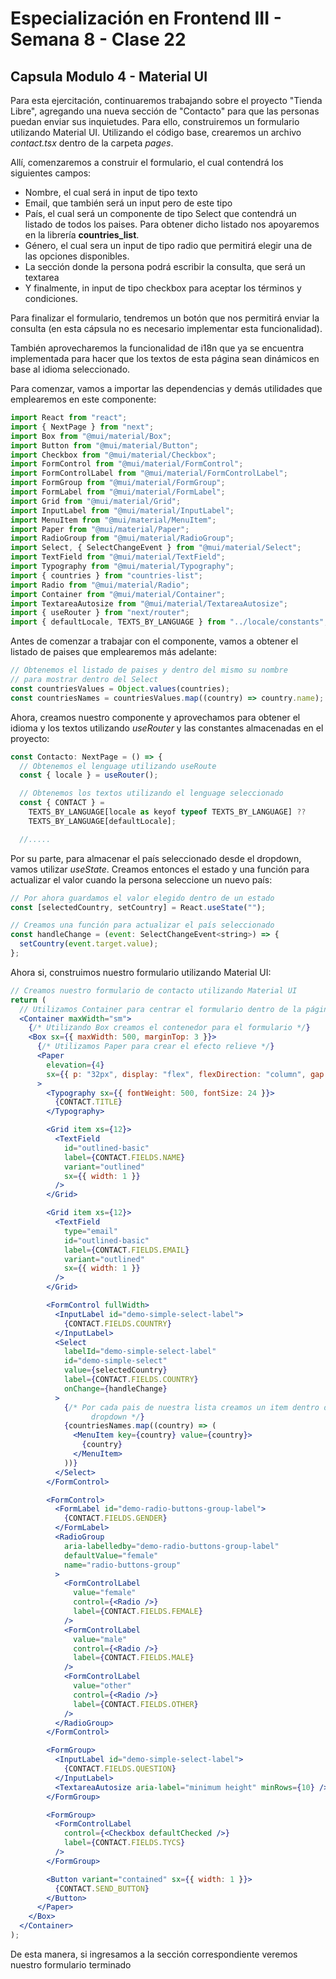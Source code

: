 # Especialización en Frontend III - Semana 8 - Clase 22

## Capsula Modulo 4 - Material UI

Para esta ejercitación, continuaremos trabajando sobre el proyecto "Tienda Libre", agregando una nueva sección de "Contacto" para que las personas puedan enviar sus inquietudes. Para ello, construiremos un formulario utilizando Material UI. Utilizando el código base, crearemos un archivo _contact.tsx_ dentro de la carpeta _pages_.

Allí, comenzaremos a construir el formulario, el cual contendrá los siguientes campos:

- Nombre, el cual será in input de tipo texto
- Email, que también será un input pero de este tipo
- País, el cual será un componente de tipo Select que contendrá un listado de todos los paises. Para obtener dicho listado nos apoyaremos en la librería **countries_list**.
- Género, el cual sera un input de tipo radio que permitirá elegir una de las opciones disponibles.
- La sección donde la persona podrá escribir la consulta, que será un textarea
- Y finalmente, in input de tipo checkbox para aceptar los términos y condiciones.

Para finalizar el formulario, tendremos un botón que nos permitirá enviar la consulta (en esta cápsula no es necesario implementar esta funcionalidad).

También aprovecharemos la funcionalidad de i18n que ya se encuentra implementada para hacer que los textos de esta página sean dinámicos en base al idioma seleccionado.

Para comenzar, vamos a importar las dependencias y demás utilidades que emplearemos en este componente:

```jsx
import React from "react";
import { NextPage } from "next";
import Box from "@mui/material/Box";
import Button from "@mui/material/Button";
import Checkbox from "@mui/material/Checkbox";
import FormControl from "@mui/material/FormControl";
import FormControlLabel from "@mui/material/FormControlLabel";
import FormGroup from "@mui/material/FormGroup";
import FormLabel from "@mui/material/FormLabel";
import Grid from "@mui/material/Grid";
import InputLabel from "@mui/material/InputLabel";
import MenuItem from "@mui/material/MenuItem";
import Paper from "@mui/material/Paper";
import RadioGroup from "@mui/material/RadioGroup";
import Select, { SelectChangeEvent } from "@mui/material/Select";
import TextField from "@mui/material/TextField";
import Typography from "@mui/material/Typography";
import { countries } from "countries-list";
import Radio from "@mui/material/Radio";
import Container from "@mui/material/Container";
import TextareaAutosize from "@mui/material/TextareaAutosize";
import { useRouter } from "next/router";
import { defaultLocale, TEXTS_BY_LANGUAGE } from "../locale/constants";
```

Antes de comenzar a trabajar con el componente, vamos a obtener el listado de paises que emplearemos más adelante:

```javascript
// Obtenemos el listado de paises y dentro del mismo su nombre
// para mostrar dentro del Select
const countriesValues = Object.values(countries);
const countriesNames = countriesValues.map((country) => country.name);
```

Ahora, creamos nuestro componente y aprovechamos para obtener el idioma y los textos utilizando _useRouter_ y las constantes almacenadas en el proyecto:

```jsx
const Contacto: NextPage = () => {
  // Obtenemos el lenguage utilizando useRoute
  const { locale } = useRouter();

  // Obtenemos los textos utilizando el lenguage seleccionado
  const { CONTACT } =
    TEXTS_BY_LANGUAGE[locale as keyof typeof TEXTS_BY_LANGUAGE] ??
    TEXTS_BY_LANGUAGE[defaultLocale];

  //.....
```

Por su parte, para almacenar el país seleccionado desde el dropdown, vamos utilizar _useState_. Creamos entonces el estado y una función para actualizar el valor cuando la persona seleccione un nuevo país:

```jsx
// Por ahora guardamos el valor elegido dentro de un estado
const [selectedCountry, setCountry] = React.useState("");

// Creamos una función para actualizar el país seleccionado
const handleChange = (event: SelectChangeEvent<string>) => {
  setCountry(event.target.value);
};
```

Ahora si, construimos nuestro formulario utilizando Material UI:

```jsx
// Creamos nuestro formulario de contacto utilizando Material UI
return (
  // Utilizamos Container para centrar el formulario dentro de la página
  <Container maxWidth="sm">
    {/* Utilizando Box creamos el contenedor para el formulario */}
    <Box sx={{ maxWidth: 500, marginTop: 3 }}>
      {/* Utilizamos Paper para crear el efecto relieve */}
      <Paper
        elevation={4}
        sx={{ p: "32px", display: "flex", flexDirection: "column", gap: 3 }}
      >
        <Typography sx={{ fontWeight: 500, fontSize: 24 }}>
          {CONTACT.TITLE}
        </Typography>

        <Grid item xs={12}>
          <TextField
            id="outlined-basic"
            label={CONTACT.FIELDS.NAME}
            variant="outlined"
            sx={{ width: 1 }}
          />
        </Grid>

        <Grid item xs={12}>
          <TextField
            type="email"
            id="outlined-basic"
            label={CONTACT.FIELDS.EMAIL}
            variant="outlined"
            sx={{ width: 1 }}
          />
        </Grid>

        <FormControl fullWidth>
          <InputLabel id="demo-simple-select-label">
            {CONTACT.FIELDS.COUNTRY}
          </InputLabel>
          <Select
            labelId="demo-simple-select-label"
            id="demo-simple-select"
            value={selectedCountry}
            label={CONTACT.FIELDS.COUNTRY}
            onChange={handleChange}
          >
            {/* Por cada pais de nuestra lista creamos un item dentro del 
                  dropdown */}
            {countriesNames.map((country) => (
              <MenuItem key={country} value={country}>
                {country}
              </MenuItem>
            ))}
          </Select>
        </FormControl>

        <FormControl>
          <FormLabel id="demo-radio-buttons-group-label">
            {CONTACT.FIELDS.GENDER}
          </FormLabel>
          <RadioGroup
            aria-labelledby="demo-radio-buttons-group-label"
            defaultValue="female"
            name="radio-buttons-group"
          >
            <FormControlLabel
              value="female"
              control={<Radio />}
              label={CONTACT.FIELDS.FEMALE}
            />
            <FormControlLabel
              value="male"
              control={<Radio />}
              label={CONTACT.FIELDS.MALE}
            />
            <FormControlLabel
              value="other"
              control={<Radio />}
              label={CONTACT.FIELDS.OTHER}
            />
          </RadioGroup>
        </FormControl>

        <FormGroup>
          <InputLabel id="demo-simple-select-label">
            {CONTACT.FIELDS.QUESTION}
          </InputLabel>
          <TextareaAutosize aria-label="minimum height" minRows={10} />
        </FormGroup>

        <FormGroup>
          <FormControlLabel
            control={<Checkbox defaultChecked />}
            label={CONTACT.FIELDS.TYCS}
          />
        </FormGroup>

        <Button variant="contained" sx={{ width: 1 }}>
          {CONTACT.SEND_BUTTON}
        </Button>
      </Paper>
    </Box>
  </Container>
);
```

De esta manera, si ingresamos a la sección correspondiente veremos nuestro formulario terminado
